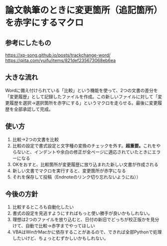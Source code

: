 

# 論文執筆のときに変更箇所（追記箇所）を赤字にするマクロ
## 参考にしたもの
https://xp-song.github.io/posts/trackchange-word/
https://qiita.com/yuifu/items/821def235673068eb6ea

## 大きな流れ
Wordに備え付けられている「比較」という機能を使って、2つの文書の差分を「変更履歴」として記録したファイルを作成。この新しいファイルに対して「変更履歴を選択→選択箇所を赤字にする」というマクロを走らせる。最後に変更履歴を全部承認して完成。

## 使い方
1. 比較→2つの文書を比較
1. 比較の設定で書式設定と文字種の変換のチェックを外す。<strong>超重要。</strong>これをやらないと、インデントや余白の修正が全ページに適応されていたときにエラーになる
1. OKをおすと、比較箇所が変更履歴に放り込まれた新しい文書が作成される
1. 新しい文書でマクロを実行すると、変更箇所が赤字になる
1. それを保存して投稿（Endnoteのリンク切り忘れないようにね））

## 今後の方針
1. 比較するところも自動化したい
1. 書式の設定を見逃すようにすればもっと使い勝手が良いかもしれない。
1. 理想は2つのファイルを放り込むと、日付の新旧でどっちが校正版かを見分けて、自動で比較→赤字までやってほしい
1. VBAはWinかMacかに依存することがあるので、できれば全部Pythonで処理したいけど、ちょっとむずかしいかもしれない。
